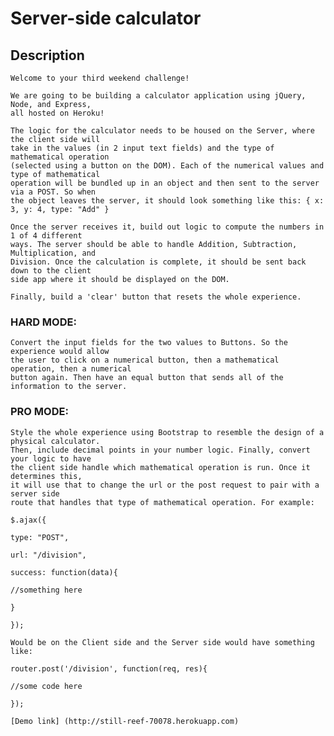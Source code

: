 # Server-side calculator

## Description

    Welcome to your third weekend challenge!

    We are going to be building a calculator application using jQuery, Node, and Express,
    all hosted on Heroku!

    The logic for the calculator needs to be housed on the Server, where the client side will
    take in the values (in 2 input text fields) and the type of mathematical operation
    (selected using a button on the DOM). Each of the numerical values and type of mathematical
    operation will be bundled up in an object and then sent to the server via a POST. So when
    the object leaves the server, it should look something like this: { x: 3, y: 4, type: "Add" }

    Once the server receives it, build out logic to compute the numbers in 1 of 4 different
    ways. The server should be able to handle Addition, Subtraction, Multiplication, and
    Division. Once the calculation is complete, it should be sent back down to the client
    side app where it should be displayed on the DOM.

    Finally, build a 'clear' button that resets the whole experience.
### HARD MODE:

    Convert the input fields for the two values to Buttons. So the experience would allow
    the user to click on a numerical button, then a mathematical operation, then a numerical
    button again. Then have an equal button that sends all of the information to the server.
### PRO MODE:

    Style the whole experience using Bootstrap to resemble the design of a physical calculator.
    Then, include decimal points in your number logic. Finally, convert your logic to have
    the client side handle which mathematical operation is run. Once it determines this,
    it will use that to change the url or the post request to pair with a server side
    route that handles that type of mathematical operation. For example:

    $.ajax({

    type: "POST",

    url: "/division",

    success: function(data){

    //something here

    }

    });

    Would be on the Client side and the Server side would have something like:

    router.post('/division', function(req, res){

    //some code here

    });

    [Demo link] (http://still-reef-70078.herokuapp.com)
